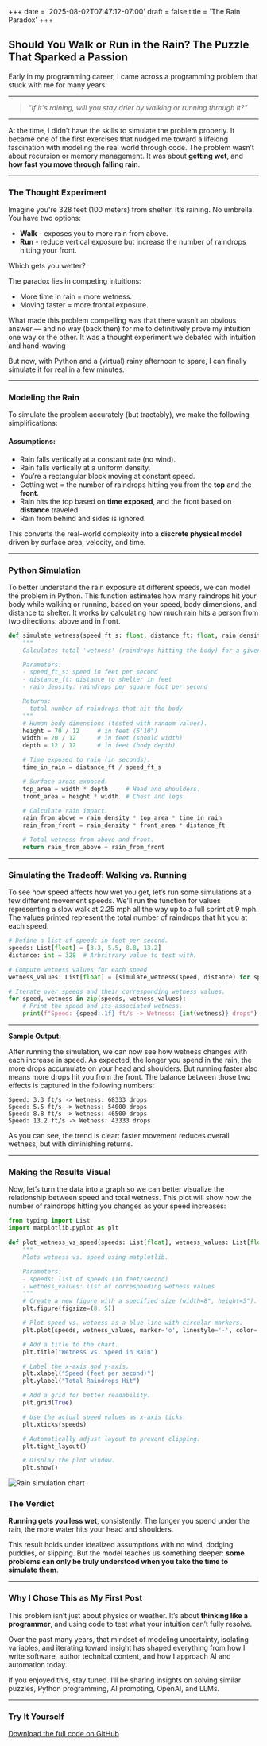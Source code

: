 +++
date = '2025-08-02T07:47:12-07:00'
draft = false
title = 'The Rain Paradox'
+++

## Should You Walk or Run in the Rain? The Puzzle That Sparked a Passion

Early in my programming career, I came across a programming problem that stuck with me for many years:

---

> *“If it's raining, will you stay drier by walking or running through it?”*

---

At the time, I didn’t have the skills to simulate the problem properly. It became one of the first exercises that nudged me toward a lifelong fascination with modeling the real world through code. The problem wasn’t about recursion or memory management. It was about **getting wet**, and **how fast you move through falling rain**.

---

### The Thought Experiment

Imagine you're 328 feet (100 meters) from shelter. It’s raining. No umbrella.
You have two options:

* **Walk** - exposes you to more rain from above.
* **Run** - reduce vertical exposure but increase the number of raindrops hitting your front.

Which gets you wetter?

The paradox lies in competing intuitions:
- More time in rain = more wetness.
- Moving faster = more frontal exposure.

What made this problem compelling was that there wasn’t an obvious answer — and no way (back then) for me to definitively prove my intuition one way or the other. It was a thought experiment we debated with intuition and hand-waving

But now, with Python and a (virtual) rainy afternoon to spare, I can finally simulate it for real in a few minutes.

---

### Modeling the Rain

To simulate the problem accurately (but tractably), we make the following simplifications:

#### Assumptions:

* Rain falls vertically at a constant rate (no wind).
* Rain falls vertically at a uniform density.
* You’re a rectangular block moving at constant speed.
* Getting wet = the number of raindrops hitting you from the **top** and the **front**.
* Rain hits the top based on **time exposed**, and the front based on **distance** traveled.
* Rain from behind and sides is ignored.

This converts the real-world complexity into a **discrete physical model** driven by surface area, velocity, and time.

---

### Python Simulation

To better understand the rain exposure at different speeds, we can model the problem in Python. This function estimates how many raindrops hit your body while walking or running, based on your speed, body dimensions, and distance to shelter. It works by calculating how much rain hits a person from two directions: above and in front.

```python
def simulate_wetness(speed_ft_s: float, distance_ft: float, rain_density:int = 1000) -> float:
    """
    Calculates total 'wetness' (raindrops hitting the body) for a given speed.

    Parameters:
    - speed_ft_s: speed in feet per second
    - distance_ft: distance to shelter in feet
    - rain_density: raindrops per square foot per second

    Returns:
    - total number of raindrops that hit the body
    """
    # Human body dimensions (tested with random values).
    height = 70 / 12     # in feet (5'10")
    width = 20 / 12      # in feet (should width)
    depth = 12 / 12      # in feet (body depth)

    # Time exposed to rain (in seconds).
    time_in_rain = distance_ft / speed_ft_s

    # Surface areas exposed.
    top_area = width * depth     # Head and shoulders.
    front_area = height * width  # Chest and legs.

    # Calculate rain impact.
    rain_from_above = rain_density * top_area * time_in_rain
    rain_from_front = rain_density * front_area * distance_ft

    # Total wetness from above and front.
    return rain_from_above + rain_from_front
```

---

### Simulating the Tradeoff: Walking vs. Running

To see how speed affects how wet you get, let’s run some simulations at a few different movement speeds. We'll run the function for values representing a slow walk at 2.25 mph all the way up to a full sprint at 9 mph. The values printed represent the total number of raindrops that hit you at each speed.

```python
# Define a list of speeds in feet per second.
speeds: List[float] = [3.3, 5.5, 8.8, 13.2]
distance: int = 328  # Arbritrary value to test with.

# Compute wetness values for each speed
wetness_values: List[float] = [simulate_wetness(speed, distance) for speed in speeds]

# Iterate over speeds and their corresponding wetness values.
for speed, wetness in zip(speeds, wetness_values):
    # Print the speed and its associated wetness.
    print(f"Speed: {speed:.1f} ft/s -> Wetness: {int(wetness)} drops")

```

---

**Sample Output:**

After running the simulation, we can now see how wetness changes with each increase in speed. As expected, the longer you spend in the rain, the more drops accumulate on your head and shoulders. But running faster also means more drops hit you from the front. The balance between those two effects is captured in the following numbers:

```
Speed: 3.3 ft/s -> Wetness: 68333 drops
Speed: 5.5 ft/s -> Wetness: 54000 drops
Speed: 8.8 ft/s -> Wetness: 46500 drops
Speed: 13.2 ft/s -> Wetness: 43333 drops
```

As you can see, the trend is clear: faster movement reduces overall wetness, but with diminishing returns.


---

### Making the Results Visual

Now, let’s turn the data into a graph so we can better visualize the relationship between speed and total wetness. This plot will show how the number of raindrops hitting you changes as your speed increases:

```python
from typing import List
import matplotlib.pyplot as plt

def plot_wetness_vs_speed(speeds: List[float], wetness_values: List[float]) -> None:
    """
    Plots wetness vs. speed using matplotlib.

    Parameters:
    - speeds: list of speeds (in feet/second)
    - wetness_values: list of corresponding wetness values
    """
    # Create a new figure with a specified size (width=8", height=5").
    plt.figure(figsize=(8, 5))

    # Plot speed vs. wetness as a blue line with circular markers.
    plt.plot(speeds, wetness_values, marker='o', linestyle='-', color='blue')

    # Add a title to the chart.
    plt.title("Wetness vs. Speed in Rain")

    # Label the x-axis and y-axis.
    plt.xlabel("Speed (feet per second)")
    plt.ylabel("Total Raindrops Hit")

    # Add a grid for better readability.
    plt.grid(True)

    # Use the actual speed values as x-axis ticks.
    plt.xticks(speeds)

    # Automatically adjust layout to prevent clipping.
    plt.tight_layout()

    # Display the plot window.
    plt.show()

```

![Rain simulation chart](wetness-graph.png)

### The Verdict

**Running gets you less wet**, consistently. The longer you spend under the rain, the more water hits your head and shoulders.

This result holds under idealized assumptions with no wind, dodging puddles, or slipping. But the model teaches us something deeper: **some problems can only be truly understood when you take the time to simulate them**.

---

### Why I Chose This as My First Post

This problem isn’t just about physics or weather. It’s about **thinking like a programmer**, and using code to test what your intuition can’t fully resolve.

Over the past many years, that mindset of modeling uncertainty, isolating variables, and iterating toward insight has shaped everything from how I write software, author technical content, and how I approach AI and automation today.

If you enjoyed this, stay tuned. I’ll be sharing insights on solving similar puzzles, Python programming, AI prompting, OpenAI, and LLMs.

---

### Try It Yourself

[Download the full code on GitHub](rain-paradox.py)
